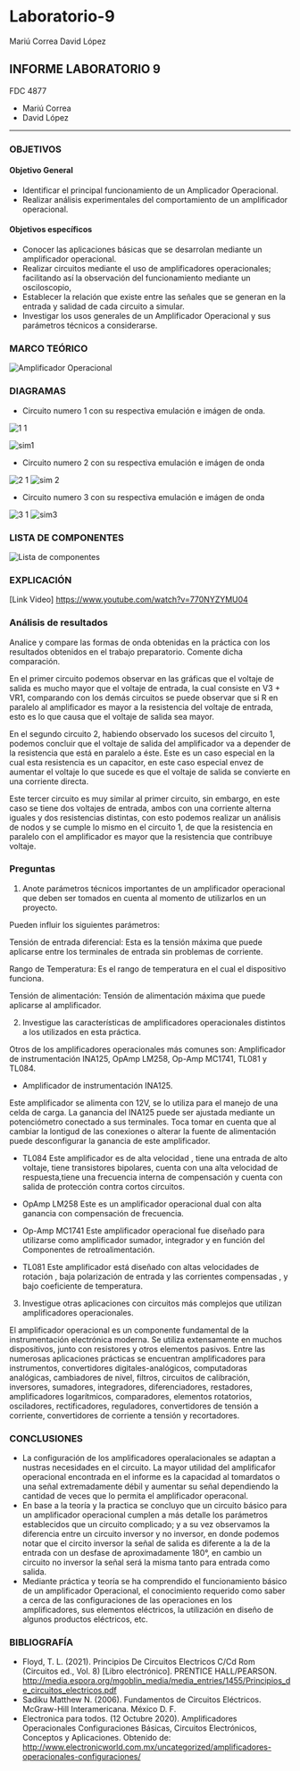 # Laboratorio-9
Mariú Correa      David López
## INFORME LABORATORIO 9
FDC 4877
- Mariú Correa
- David López
----------------

### OBJETIVOS
#### Objetivo General
-   Identificar el principal funcionamiento de un Amplicador Operacional.
-   Realizar análisis experimentales del comportamiento de un amplificador operacional.
#### Objetivos específicos 
- Conocer las aplicaciones básicas que se desarrolan mediante un amplificador operacional.
- Realizar circuitos mediante el uso de amplificadores operacionales; facilitando así la observación del funcionamiento mediante un osciloscopio,
- Establecer la relación que existe entre las señales que se generan en la entrada y salidad de cada circuito a simular.
- Investigar los usos generales de un Amplificador Operacional y sus parámetros técnicos a considerarse.

### MARCO TEÓRICO 

![Amplificador Operacional](https://user-images.githubusercontent.com/76136485/113254969-dfa2d780-928c-11eb-9761-319550ddd93f.jpg)

### DIAGRAMAS
- Circuito numero 1 con su respectiva emulación e imágen de onda.

![1 1](https://user-images.githubusercontent.com/76136049/113253520-f9dbb600-928a-11eb-8be4-170598c792ba.PNG)

![sim1](https://user-images.githubusercontent.com/76136049/113316452-f7517e80-92d3-11eb-97ae-afcdae2752ef.PNG)

- Circuito numero 2 con su respectiva emulación e imágen de onda

![2 1](https://user-images.githubusercontent.com/76136049/113253522-fa744c80-928a-11eb-9189-ae27c66a86e4.PNG)
![sim 2](https://user-images.githubusercontent.com/76136049/113316448-f6b8e800-92d3-11eb-995d-0e92cdfee575.PNG)

- Circuito numero 3 con su respectiva emulación e imágen de onda

![3 1](https://user-images.githubusercontent.com/76136049/113253523-fa744c80-928a-11eb-9a78-d41633eef441.PNG)
![sim3](https://user-images.githubusercontent.com/76136049/113316453-f7517e80-92d3-11eb-8c3d-b64bdbd88cb0.PNG)


### LISTA DE COMPONENTES

![Lista de componentes](https://user-images.githubusercontent.com/76136485/113254413-26440200-928c-11eb-9108-824cc8b38342.png)

### EXPLICACIÓN

[Link Video] https://www.youtube.com/watch?v=770NYZYMU04

### Análisis de resultados
Analice y compare las formas de onda obtenidas en la práctica con los resultados obtenidos en el trabajo preparatorio. Comente dicha comparación.

En el primer circuito podemos observar en las gráficas que el voltaje de salida es mucho mayor que el voltaje de entrada, la cual consiste en V3 + VR1, comparando con los demás circuitos se puede observar que si R en paralelo al amplificador es mayor a la resistencia del voltaje de entrada, esto es lo que causa que el voltaje de salida sea mayor.

En el segundo circuito 2, habiendo observado los sucesos del circuito 1, podemos concluir que el voltaje de salida del amplificador va a depender de la resistencia que está en paralelo a éste. Este es un caso especial en la cual esta resistencia es un capacitor, en este caso especial envez de aumentar el voltaje lo que sucede es que el voltaje de salida se convierte en una corriente directa.

Este tercer circuito es muy similar al primer circuito, sin embargo, en este caso se tiene dos voltajes de entrada, ambos con una corriente alterna iguales y dos resistencias distintas, con esto podemos realizar un análisis de nodos y se cumple lo mismo en el circuito 1, de que la resistencia en paralelo con el amplificador es mayor que la resistencia que contribuye voltaje.
###   Preguntas
1. Anote parámetros técnicos importantes de un amplificador operacional que deben ser tomados en cuenta al momento de utilizarlos en un proyecto.

Pueden influir los siguientes parámetros:

Tensión de entrada diferencial: Esta es la tensión máxima que puede aplicarse entre los terminales de entrada sin problemas de corriente.

Rango de Temperatura: Es el rango de temperatura en el cual el dispositivo funciona.

Tensión de alimentación: Tensión de alimentación máxima que puede aplicarse al amplificador.

2. Investigue las características de amplificadores operacionales distintos a los utilizados en esta práctica.

Otros de los amplificadores operacionales más comunes son: Amplificador de instrumentación INA125, OpAmp LM258, Op-Amp MC1741, TL081 y TL084.

- Amplificador de instrumentación INA125.

Este amplificador se alimenta con 12V, se lo utiliza para el manejo de una celda de carga. La ganancia del INA125 puede ser ajustada mediante un potenciómetro conectado a sus terminales. Toca tomar en cuenta que al cambiar la lontigud de las conexiones o alterar la fuente de alimentación puede desconfigurar la ganancia de este amplificador.

- TL084
Este amplificador es de alta velocidad , tiene una entrada de alto voltaje, tiene transistores bipolares, cuenta con una alta velocidad de respuesta,tiene una frecuencia interna de compensación y cuenta con salida de protección contra cortos circuitos.

- OpAmp LM258
Este es un amplificador operacional dual con alta ganancia con compensación de frecuencia.

- Op-Amp MC1741
Este amplificador operacional fue diseñado para utilizarse como amplificador sumador, integrador y en función del Componentes de retroalimentación.

- TL081
Este amplificador está diseñado con altas velocidades de rotación , baja polarización de entrada y las corrientes compensadas , y bajo coeficiente de temperatura.


3. Investigue otras aplicaciones con circuitos más complejos que utilizan amplificadores operacionales.

El amplificador operacional es un componente fundamental de la instrumentación electrónica moderna. Se utiliza extensamente en muchos dispositivos, junto con resistores y otros elementos pasivos. Entre las numerosas aplicaciones prácticas se encuentran amplificadores para instrumentos, convertidores digitales-analógicos, computadoras analógicas, cambiadores de nivel, filtros, circuitos de calibración, inversores, sumadores, integradores, diferenciadores, restadores, amplificadores logarítmicos, comparadores, elementos rotatorios, osciladores, rectificadores, reguladores, convertidores de tensión a corriente, convertidores de corriente a tensión y recortadores.
### CONCLUSIONES

- La configuración de los amplificadores operalacionales se adaptan a nustras necesidades en el circuito. La mayor utilidad del amplificafor operacional encontrada en el informe  es la capacidad al tomardatos o una señal extremadamente débil y aumentar su señal dependiendo la cantidad de veces que lo permita el amplificador operaconal.
- En base a la teoría y la practica se concluyo que un circuito básico para un amplificador operacional cumplen a más detalle los parámetros establecidos que un circuito complicado; y a su vez observamos la diferencia entre un circuito inversor y no inversor, en donde podemos notar que el circito inversor la señal de salida es diferente a la de la entrada con un desfase de aproximadamente 180°, en cambio un circuito no inversor la señal será la misma tanto para entrada como salida.
- Mediante práctica y teoría se ha comprendido el funcionamiento básico de un amplificador Operacional, el conocimiento requerido como saber a cerca de las configuraciones de las operaciones en los amplificadores, sus elementos eléctricos, la utilización en diseño de algunos productos eléctricos, etc.


### BIBLIOGRAFÍA

- Floyd, T. L. (2021). Principios De Circuitos Electricos C/Cd Rom (Circuitos ed., Vol. 8) [Libro electrónico]. PRENTICE HALL/PEARSON. http://media.espora.org/mgoblin_media/media_entries/1455/Principios_de_circuitos_electricos.pdf
- Sadiku Matthew N. (2006). Fundamentos de Circuitos Eléctricos. McGraw-Hill Interamericana. México D. F.
- Electronica para todos. (12 Octubre 2020). Amplificadores Operacionales Configuraciones Básicas, Circuitos Electrónicos, Conceptos y Aplicaciones. Obtenido de: http://www.electronicworld.com.mx/uncategorized/amplificadores-operacionales-configuraciones/
